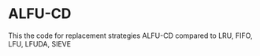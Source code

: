 # ALFU-CD
This the code for replacement strategies ALFU-CD compared to LRU, FIFO, LFU, LFUDA, SIEVE
